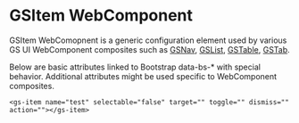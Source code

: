 # GSItem WebComponent

GSItem WebComopnent is a generic configuration element used by various GS UI WebComponent composites such as [GSNav](../components/GSNav.md), [GSList](../components/GSList.md), [GSTable](../components/table/index.md), [GSTab](../components/GSTab.md).

Below are basic attributes linked to Bootstrap data-bs-* with special behavior. Additional attributes might be used specific to WebComponent composites.

```
<gs-item name="test" selectable="false" target="" toggle="" dismiss="" action=""></gs-item>
```
